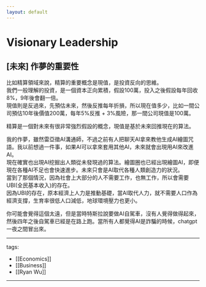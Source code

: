 ```yaml
---
layout: default
---
```


# Visionary Leadership

## [未來] 作夢的重要性
比如精算領域來說，精算的重要概念是現值，是投資反向的思維。  
我們一般理解的投資，是一個資本正向累積，假設100萬，投入之後假設每年回收8%，9年後會翻一倍。  
現值則是反過來，先預估未來，然後反推每年折損，所以現在值多少，比如一間公司預估10年後價值200萬，每年5%反推 + 3%風險，那一間公司現值是100萬。  

精算是一個對未來有很非常強烈假設的概念，現值是基於未來回推現在的算法。  

我的作夢，雖然雷亞徵AI溝通師，不過之前有人把聊天AI拿來教他生成AI繪圖咒語。我以前想過一件事，如果AI可以拿來套用其他AI，未來就會出現用AI來改進AI。  
現在確實也出現AI挖掘出人類從未發現過的算法。繪圖圈也已經出現繪圖AI，即便現在各種AI不足也會快速進步。未來只會是AI取代各種人類創造力的狀況。  
當到了那個情況，因為社會上大部分的人不需要工作，也無工作，所以會需要UBI(全民基本收入)的存在。  
因為UBI的存在，原本經濟上人力是推動基礎，當AI取代人力，就不需要人口作為經濟支撐，生育率很低人口減低，地球環境壓力也更小。  

你可能會覺得這個太遠，但是當時特斯拉說要做AI自駕車，沒有人覺得做得起來，然後四年之後自駕車已經是在路上跑。當所有人都覺得AI是詐騙的時候，chatgpt一夜之間冒出來。  


---
tags:
  - [[Economics]]
  - [[Business]]
  - [[Ryan Wu]]
  
---